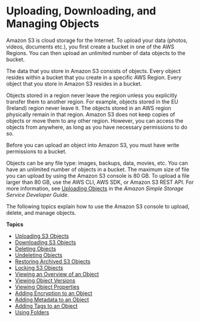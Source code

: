 # Uploading, Downloading, and Managing Objects<a name="upload-download-objects"></a>

Amazon S3 is cloud storage for the Internet\. To upload your data \(photos, videos, documents etc\.\), you first create a bucket in one of the AWS Regions\. You can then upload an unlimited number of data objects to the bucket\.

The data that you store in Amazon S3 consists of objects\. Every object resides within a bucket that you create in a specific AWS Region\. Every object that you store in Amazon S3 resides in a bucket\. 

Objects stored in a region never leave the region unless you explicitly transfer them to another region\. For example, objects stored in the EU \(Ireland\) region never leave it\. The objects stored in an AWS region physically remain in that region\. Amazon S3 does not keep copies of objects or move them to any other region\. However, you can access the objects from anywhere, as long as you have necessary permissions to do so\.

Before you can upload an object into Amazon S3, you must have write permissions to a bucket\.

Objects can be any file type: images, backups, data, movies, etc\. You can have an unlimited number of objects in a bucket\. The maximum size of file you can upload by using the Amazon S3 console is 80 GB\. To upload a file larger than 80 GB, use the AWS CLI, AWS SDK, or Amazon S3 REST API\. For more information, see [Uploading Objects](https://docs.aws.amazon.com/AmazonS3/latest/dev/UploadingObjects.html) in the *Amazon Simple Storage Service Developer Guide*\. 

The following topics explain how to use the Amazon S3 console to upload, delete, and manage objects\.

**Topics**
+ [Uploading S3 Objects](upload-objects.md)
+ [Downloading S3 Objects](download-objects.md)
+ [Deleting Objects](delete-objects.md)
+ [Undeleting Objects](undelete-objects.md)
+ [Restoring Archived S3 Objects](restore-archived-objects.md)
+ [Locking S3 Objects](object-lock.md)
+ [Viewing an Overview of an Object](view-object-overview.md)
+ [Viewing Object Versions](view-object-versions.md)
+ [Viewing Object Properties](view-object-properties.md)
+ [Adding Encryption to an Object](add-object-encryption.md)
+ [Adding Metadata to an Object](add-object-metadata.md)
+ [Adding Tags to an Object](add-object-tags.md)
+ [Using Folders](using-folders.md)